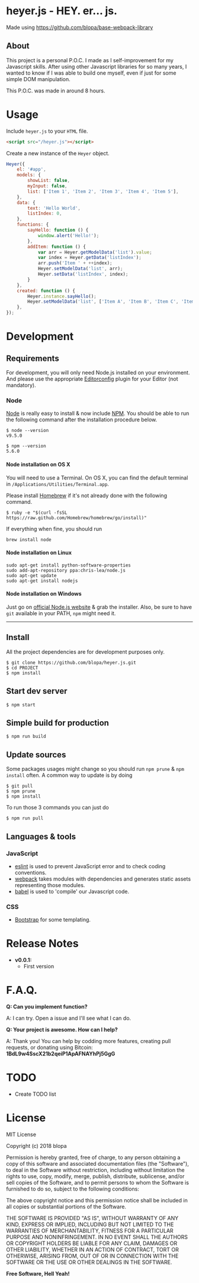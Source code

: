 # heyer.js - HEY. er... js.  
Made using https://github.com/blopa/base-webpack-library

## About
This project is a personal P.O.C. I made as I self-improvement for my Javascript skills. After using other Javascript libraries for so many years, I wanted to know if I was able to build one myself, even if just for some simple DOM manipulation.

This P.O.C. was made in around 8 hours.

# Usage
Include `heyer.js` to your `HTML` file.

```html
<script src="/heyer.js"></script>
```

Create a new instance of the `Heyer` object.

```javascript
Heyer({
    el: '#app',
    models: {
        showList: false,
        myInput: false,
        list: ['Item 1', 'Item 2', 'Item 3', 'Item 4', 'Item 5'],
    },
    data: {
        text: 'Hello World',
        listIndex: 0,
    },
    functions: {
        sayHello: function () {
            window.alert('Hello!');
        },
        addItem: function () {
            var arr = Heyer.getModelData('list').value;
            var index = Heyer.getData('listIndex');
            arr.push('Item ' + ++index);
            Heyer.setModelData('list', arr);
            Heyer.setData('listIndex', index);
        }
    },
    created: function () {
        Heyer.instance.sayHello();
        Heyer.setModelData('list', ['Item A', 'Item B', 'Item C', 'Item D', 'Item E', 'Item F', 'Item G', 'Item H']);
    },
});
```

# Development

## Requirements

For development, you will only need Node.js installed on your environment.
And please use the appropriate [Editorconfig](http://editorconfig.org/) plugin for your Editor (not mandatory).

### Node

[Node](http://nodejs.org/) is really easy to install & now include [NPM](https://npmjs.org/).
You should be able to run the following command after the installation procedure
below.

    $ node --version
    v9.5.0

    $ npm --version
    5.6.0

#### Node installation on OS X

You will need to use a Terminal. On OS X, you can find the default terminal in
`/Applications/Utilities/Terminal.app`.

Please install [Homebrew](http://brew.sh/) if it's not already done with the following command.

    $ ruby -e "$(curl -fsSL https://raw.github.com/Homebrew/homebrew/go/install)"

If everything when fine, you should run

    brew install node

#### Node installation on Linux

    sudo apt-get install python-software-properties
    sudo add-apt-repository ppa:chris-lea/node.js
    sudo apt-get update
    sudo apt-get install nodejs

#### Node installation on Windows

Just go on [official Node.js website](http://nodejs.org/) & grab the installer.
Also, be sure to have `git` available in your PATH, `npm` might need it.

---

## Install

All the project dependencies are for development purposes only.

    $ git clone https://github.com/blopa/heyer.js.git
    $ cd PROJECT
    $ npm install

## Start dev server

    $ npm start

## Simple build for production

    $ npm run build

## Update sources

Some packages usages might change so you should run `npm prune` & `npm install` often.
A common way to update is by doing

    $ git pull
    $ npm prune
    $ npm install

To run those 3 commands you can just do

    $ npm run pull

## Languages & tools

### JavaScript

- [eslint](https://github.com/eslint/eslint) is used to prevent JavaScript error and to check coding conventions.
- [webpack](https://github.com/webpack/webpack) takes modules with dependencies and generates static assets representing those modules.
- [babel](https://github.com/babel/babel) is used to 'compile' our Javascript code.

### CSS

- [Bootstrap](https://github.com/twbs/bootstrap) for some templating.

# Release Notes
- **v0.0.1:**
	- First version

# F.A.Q.
**Q: Can you implement <???> function?**

A: I can try. Open a issue and I'll see what I can do.

**Q: Your project is awesome. How can I help?**

A: Thank you! You can help by codding more features, creating pull requests, or donating using Bitcoin: **1BdL9w4SscX21b2qeiP1ApAFNAYhPj5GgG**

# TODO
- Create TODO list

# License
MIT License

Copyright (c) 2018 blopa

Permission is hereby granted, free of charge, to any person obtaining a copy of this software and associated documentation files (the "Software"), to deal in the Software without restriction, including without limitation the rights to use, copy, modify, merge, publish, distribute, sublicense, and/or sell copies of the Software, and to permit persons to whom the Software is furnished to do so, subject to the following conditions:

The above copyright notice and this permission notice shall be included in all copies or substantial portions of the Software.

THE SOFTWARE IS PROVIDED "AS IS", WITHOUT WARRANTY OF ANY KIND, EXPRESS OR IMPLIED, INCLUDING BUT NOT LIMITED TO THE WARRANTIES OF MERCHANTABILITY, FITNESS FOR A PARTICULAR PURPOSE AND NONINFRINGEMENT. IN NO EVENT SHALL THE AUTHORS OR COPYRIGHT HOLDERS BE LIABLE FOR ANY CLAIM, DAMAGES OR OTHER LIABILITY, WHETHER IN AN ACTION OF CONTRACT, TORT OR OTHERWISE, ARISING FROM, OUT OF OR IN CONNECTION WITH THE SOFTWARE OR THE USE OR OTHER DEALINGS IN THE SOFTWARE.

**Free Software, Hell Yeah!**
